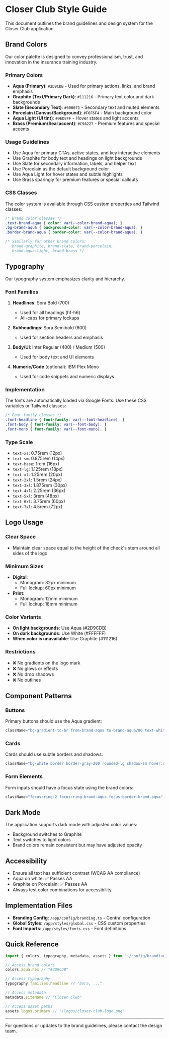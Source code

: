 # Closer Club Style Guide

This document outlines the brand guidelines and design system for the Closer Club application.

## Brand Colors

Our color palette is designed to convey professionalism, trust, and innovation in the insurance training industry.

### Primary Colors

- **Aqua (Primary)**: `#2D9CDB` - Used for primary actions, links, and brand emphasis
- **Graphite (Text/Primary Dark)**: `#111216` - Primary text color and dark backgrounds
- **Slate (Secondary Text)**: `#606671` - Secondary text and muted elements
- **Porcelain (Canvas/Background)**: `#F6F6F4` - Main background color
- **Aqua Light (UI tint)**: `#9ED8FF` - Hover states and light accents
- **Brass (Premium/Seal accent)**: `#C9A227` - Premium features and special accents

### Usage Guidelines

- Use Aqua for primary CTAs, active states, and key interactive elements
- Use Graphite for body text and headings on light backgrounds
- Use Slate for secondary information, labels, and helper text
- Use Porcelain as the default background color
- Use Aqua Light for hover states and subtle highlights
- Use Brass sparingly for premium features or special callouts

### CSS Classes

The color system is available through CSS custom properties and Tailwind classes:

```css
/* Brand color classes */
.text-brand-aqua { color: var(--color-brand-aqua); }
.bg-brand-aqua { background-color: var(--color-brand-aqua); }
.border-brand-aqua { border-color: var(--color-brand-aqua); }

/* Similarly for other brand colors:
   brand-graphite, brand-slate, brand-porcelain, 
   brand-aqua-light, brand-brass */
```

## Typography

Our typography system emphasizes clarity and hierarchy.

### Font Families

1. **Headlines**: Sora Bold (700)
   - Used for all headings (h1-h6)
   - All-caps for primary lockups

2. **Subheadings**: Sora Semibold (600)
   - Used for section headers and emphasis

3. **Body/UI**: Inter Regular (400) / Medium (500)
   - Used for body text and UI elements

4. **Numeric/Code** (optional): IBM Plex Mono
   - Used for code snippets and numeric displays

### Implementation

The fonts are automatically loaded via Google Fonts. Use these CSS variables or Tailwind classes:

```css
/* Font family classes */
.font-headline { font-family: var(--font-headline); }
.font-body { font-family: var(--font-body); }
.font-mono { font-family: var(--font-mono); }
```

### Type Scale

- `text-xs`: 0.75rem (12px)
- `text-sm`: 0.875rem (14px)
- `text-base`: 1rem (16px)
- `text-lg`: 1.125rem (18px)
- `text-xl`: 1.25rem (20px)
- `text-2xl`: 1.5rem (24px)
- `text-3xl`: 1.875rem (30px)
- `text-4xl`: 2.25rem (36px)
- `text-5xl`: 3rem (48px)
- `text-6xl`: 3.75rem (60px)
- `text-7xl`: 4.5rem (72px)

## Logo Usage

### Clear Space
- Maintain clear space equal to the height of the check's stem around all sides of the logo

### Minimum Sizes
- **Digital**:
  - Monogram: 32px minimum
  - Full lockup: 60px minimum
- **Print**:
  - Monogram: 12mm minimum
  - Full lockup: 18mm minimum

### Color Variants
- **On light backgrounds**: Use Aqua (#2D9CDB)
- **On dark backgrounds**: Use White (#FFFFFF)
- **When color is unavailable**: Use Graphite (#111216)

### Restrictions
- ❌ No gradients on the logo mark
- ❌ No glows or effects
- ❌ No drop shadows
- ❌ No outlines

## Component Patterns

### Buttons

Primary buttons should use the Aqua gradient:
```jsx
className="bg-gradient-to-br from-brand-aqua to-brand-aqua/80 text-white hover:from-brand-aqua/90 hover:to-brand-aqua/70"
```

### Cards

Cards should use subtle borders and shadows:
```jsx
className="bg-white border border-gray-200 rounded-lg shadow-sm hover:shadow-md transition-shadow"
```

### Form Elements

Form inputs should have a focus state using the brand colors:
```jsx
className="focus:ring-2 focus:ring-brand-aqua focus:border-brand-aqua"
```

## Dark Mode

The application supports dark mode with adjusted color values:
- Background switches to Graphite
- Text switches to light colors
- Brand colors remain consistent but may have adjusted opacity

## Accessibility

- Ensure all text has sufficient contrast (WCAG AA compliance)
- Aqua on white: ✅ Passes AA
- Graphite on Porcelain: ✅ Passes AA
- Always test color combinations for accessibility

## Implementation Files

- **Branding Config**: `/app/config/branding.ts` - Central configuration
- **Global Styles**: `/app/styles/global.css` - CSS custom properties
- **Font Imports**: `/app/styles/fonts.css` - Font definitions

## Quick Reference

```javascript
import { colors, typography, metadata, assets } from '~/config/branding';

// Access brand colors
colors.aqua.hex // "#2D9CDB"

// Access typography
typography.families.headline // "Sora, ..."

// Access metadata
metadata.siteName // "Closer Club"

// Access asset paths
assets.logos.primary // "/logos/closer-club-logo.png"
```

---

For questions or updates to the brand guidelines, please contact the design team.